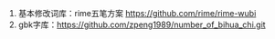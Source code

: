 1. 基本修改词库：rime五笔方案 https://github.com/rime/rime-wubi
2. gbk字库：https://github.com/zpeng1989/number_of_bihua_chi.git
